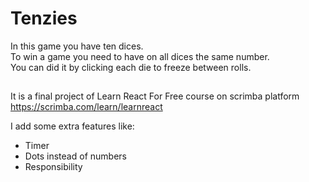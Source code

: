 # Tenzies

In this game you have ten dices.</br>
To win a game you need to have on all dices the same number.</br>
You can did it by clicking each die to freeze between rolls.</br>


## 

It is a final project of Learn React For Free course on scrimba platform</br>
https://scrimba.com/learn/learnreact


I add some extra features like:

   - Timer
   - Dots instead of numbers
   - Responsibility

